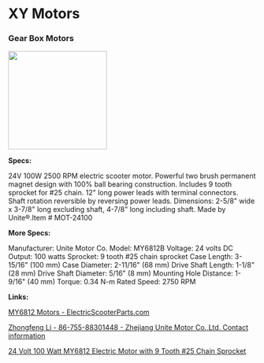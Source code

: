 # XY Motors

### Gear Box Motors

<img src="https://s3.us-west-2.amazonaws.com/secure.notion-static.com/b5df8397-2f8e-48b4-b98b-d5da128dc72d/Untitled.png?X-Amz-Algorithm=AWS4-HMAC-SHA256&X-Amz-Credential=ASIAT73L2G45BRDTRHVT%2F20191115%2Fus-west-2%2Fs3%2Faws4_request&X-Amz-Date=20191115T081216Z&X-Amz-Expires=86400&X-Amz-Security-Token=IQoJb3JpZ2luX2VjEDAaCXVzLXdlc3QtMiJHMEUCIBghxFOdLlUJ2zMwrdXxE5MahNdszhZlHSe8d%2B%2BgxDPCAiEAidDq3HFJYhINsKMgq%2BlaXd5DqEfazFdJDKxKZbnwIN0q0gIIWRAAGgwyNzQ1NjcxNDkzNzAiDHEjzh01Tsp%2FxLpi2CqvAtnbU7FbCGNuOKlC0c7r1Vc6z2m5DvGA1HqA80muT7T5AeV2w0HgUb3wu8RbifORUb7DptudtTD3TSc420ex27kMCgqemO34LZ1U6UNYRf8OtjuegDSjhkaxEHnlQ94srZs5KzsOCLAc%2FTUFpcrpYqJmEvN%2FtHAT0qbObmL7i24HTvbNpJxlBb9EoIBAVWA8lPBsVk4uJjatwdK662SdUZ8F4Wo6GJE9zqoLZRTK4qqKkO%2BM0ghXiy69uDWsuasdtgguIFq%2Bu5VMyBJSJbia3ysU9tnxJdybPa8gS38B%2BjQg%2BNYVAjCynWts4KeGP9uqSZ513uj5mN2Z5CwsWRUyYRVmDrVC3Kc3JNsoDXrLf%2B6tniGtsuz3pkod7ewL%2FY2UPDZKCdBN8N%2BlAjSOvW7pQDCTt7nuBTrNAtiLkoir9nrgG4HaykvMWZH8aK2Ls8monmNkmMDd3NQiLxmSBV3G6bR44EdWg4Pqi3U3ZB3ww5bCBCdGj%2B7eAoG0jsDhXkv0bbC6OI9LupVio%2Bwk7Q3x%2FKTLj8uICfnW9gshy6kTHYleBa0YZ6b0bjZ6d2yinZNVsvGcXpL1pMLPJNYDnrlZjYlXtwcTs9Oa6ktpg9ZJQTZXDA1uWWIrvPCAJlF353%2BdQJ3N1ZlJGGjdFxwO4TjHJbYHP8TcHvPpk2SM28QKHmtbsbaKrXS41RCLfokRGA9MkHNQt3pKSSM%2FGBLdKS5lIUFLpZDSDWNM5WigAqKbGOk%2BcsDaJe%2F3uMTfJziZH7N9NBJ%2FTs4k2xJSjF25Y9d1p2LNG4dW9PD0b%2F6sCdO766ueoDEpZvC2nyVUfn3g2xuwCAHVraJHmPzzAfALL4smx9uXcXXEjA%3D%3D&X-Amz-Signature=4bf42a69231d7e6e3b2ff85d310916bfb1fd07dda43bda067b073f7d94851b04&X-Amz-SignedHeaders=host&response-content-disposition=filename%20%3D%22Untitled.png%22" width="200">

**Specs:**

24V 100W 2500 RPM electric scooter motor. Powerful two brush permanent magnet design with 100% ball bearing construction. Includes 9 tooth sprocket for #25 chain. 12" long power leads with terminal connectors. Shaft rotation reversible by reversing power leads. Dimensions: 2-5/8" wide x 3-7/8" long excluding shaft, 4-7/8" long including shaft. Made by Unite®.Item # MOT-24100

**More Specs:**

Manufacturer: Unite Motor Co.
Model: MY6812B
Voltage: 24 volts DC
Output: 100 watts
Sprocket: 9 tooth #25 chain sprocket
Case Length: 3-15/16" (100 mm)
Case Diameter: 2-11/16" (68 mm)
Drive Shaft Length: 1-1/8" (28 mm)
Drive Shaft Diameter: 5/16" (8 mm)
Mounting Hole Distance: 1-9/16" (40 mm)
Torque: 0.34 N-m
Rated Speed: 2750 RPM

**Links:**

[MY6812 Motors - ElectricScooterParts.com](https://electricscooterparts.com/motors-my6812.html)

[Zhongfeng Li - 86-755-88301448 - Zhejiang Unite Motor Co.,Ltd. Contact information](http://zhejiangunite.en.hisupplier.com/contact.html)

[24 Volt 100 Watt MY6812 Electric Motor with 9 Tooth #25 Chain Sprocket](https://www.monsterscooterparts.com/rae124vo100w.html)
